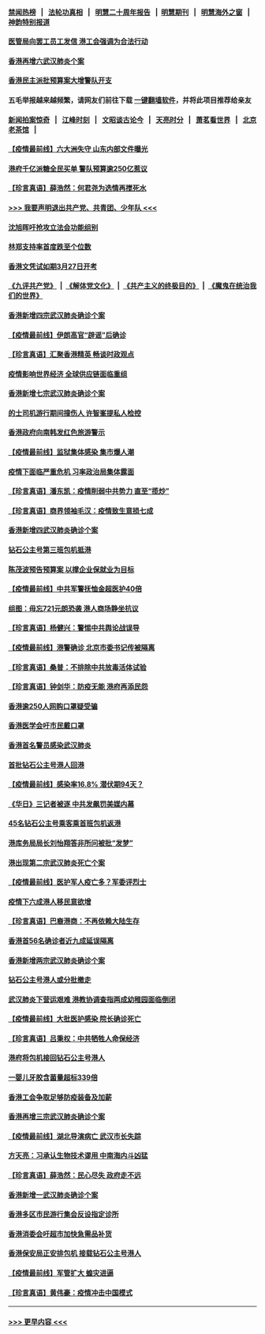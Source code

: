 #### [禁闻热榜](热点新闻.md?=0)  &nbsp;&nbsp;|&nbsp;&nbsp; [法轮功真相](https://github.com/gfw-breaker/truth/blob/master/README.md?=0) &nbsp;&nbsp;|&nbsp;&nbsp; [明慧二十周年报告](https://github.com/gfw-breaker/mh-reports/blob/master/README.md?=0) &nbsp;&nbsp;|&nbsp;&nbsp;[明慧期刊](https://github.com/gfw-breaker/mh-qikan) &nbsp;&nbsp;|&nbsp;&nbsp; [明慧海外之窗](https://github.com/gfw-breaker/mh-news/blob/master/README.md?=0) &nbsp;&nbsp;|&nbsp;&nbsp; [神韵特别报道](https://github.com/gfw-breaker/mh-news/blob/master/shenyun.md?=0)
#### [医管局向罢工员工发信 港工会强调为合法行动](../pages/nsc415/n11898870.md?t=02271431) 
#### [香港再增六武汉肺炎个案](../pages/nsc415/n11898843.md?t=02271431) 
#### [香港民主派批预算案大增警队开支](../pages/nsc415/n11898813.md?t=02271431) 
#### 五毛举报越来越频繁，请网友们前往下载 [一键翻墙软件](https://github.com/gfw-breaker/ssr-accounts)，并将此项目推荐给亲友
#### [新闻拍案惊奇](https://github.com/gfw-breaker/banned-news/blob/master/pages/link4.md) &nbsp;&nbsp;|&nbsp;&nbsp; [江峰时刻](https://github.com/gfw-breaker/banned-news/blob/master/pages/link4.md) &nbsp;&nbsp;|&nbsp;&nbsp; [文昭谈古论今](https://github.com/gfw-breaker/banned-news/blob/master/pages/link4.md) &nbsp;&nbsp;|&nbsp;&nbsp; [天亮时分](https://github.com/gfw-breaker/banned-news/blob/master/pages/link4.md) &nbsp;&nbsp;|&nbsp;&nbsp; [萧茗看世界](https://github.com/gfw-breaker/banned-news/blob/master/pages/link4.md) &nbsp;&nbsp;|&nbsp;&nbsp; [北京老茶馆](https://github.com/gfw-breaker/banned-news/blob/master/pages/link4.md) &nbsp;&nbsp;|&nbsp;&nbsp; 
#### [【疫情最前线】六大洲失守 山东内部文件曝光](../pages/nsc415/n11898455.md?t=02271431) 
#### [港府千亿派糖全民买单 警队预算逾250亿惹议](../pages/nsc415/n11898608.md?t=02271431) 
#### [【珍言真语】薛浩然：何君尧为选情再搅死水](../pages/nsc415/n11898269.md?t=02271431) 
#### [>>> 我要声明退出共产党、共青团、少年队 <<<](https://github.com/begood0513/goodnews/blob/master/quit/letter.md) 
#### [沈旭晖吁抢攻立法会功能组别](../pages/nsc415/n11896084.md?t=02271431) 
#### [林郑支持率首度跌至个位数](../pages/nsc415/n11896058.md?t=02271431) 
#### [香港文凭试如期3月27日开考](../pages/nsc415/n11896055.md?t=02271431) 
#### [《九评共产党》](https://github.com/begood0513/9ping.md/blob/master/README.md) &nbsp;|&nbsp; [《解体党文化》](../../../../jtdwh.md/blob/master/README.md)  &nbsp;|&nbsp; [《共产主义的终极目的》](../../../../gczydzjmd.md/blob/master/README.md) &nbsp;|&nbsp; [《魔鬼在统治我们的世界》](../../../../mgztzwmdsj.md/blob/master/README.md) 
#### [香港新增四宗武汉肺炎确诊个案](../pages/nsc415/n11896040.md?t=02271431) 
#### [【疫情最前线】伊朗高官“辟谣”后确诊](../pages/nsc415/n11895902.md?t=02271431) 
#### [【珍言真语】汇聚香港精英 畅谈时政观点](../pages/nsc415/n11895733.md?t=02271431) 
#### [疫情影响世界经济 全球供应链面临重组](../pages/nsc415/n11895634.md?t=02271431) 
#### [香港新增七宗武汉肺炎确诊个案](../pages/nsc415/n11893498.md?t=02271431) 
#### [的士司机游行期间撞伤人 许智峯提私人检控](../pages/nsc415/n11893483.md?t=02271431) 
#### [香港政府向南韩发红色旅游警示](../pages/nsc415/n11893398.md?t=02271431) 
#### [【疫情最前线】监狱集体感染 集市爆人潮](../pages/nsc415/n11893181.md?t=02271431) 
#### [疫情下面临严重危机  习率政治局集体露面](../pages/nsc415/n11893305.md?t=02271431) 
#### [【珍言真语】潘东凯：疫情削弱中共势力 直至“揽炒”](../pages/nsc415/n11892866.md?t=02271431) 
#### [【珍言真语】商界领袖毛汉：疫情致生意损七成](../pages/nsc415/n11890348.md?t=02271431) 
#### [香港新增四武汉肺炎确诊个案](../pages/nsc415/n11890610.md?t=02271431) 
#### [钻石公主号第三班包机抵港](../pages/nsc415/n11890645.md?t=02271431) 
#### [陈茂波预告预算案 以撑企业保就业为目标](../pages/nsc415/n11890574.md?t=02271431) 
#### [【疫情最前线】中共军警抚恤金超医护40倍](../pages/nsc415/n11890458.md?t=02271431) 
#### [组图：毋忘721元朗恐袭 港人商场静坐抗议](../pages/nsc415/n11876882.md?t=02271431) 
#### [【珍言真语】杨健兴：警惕中共舆论战误导](../pages/nsc415/n11888131.md?t=02271431) 
#### [【疫情最前线】港警确诊 北京市委书记传被隔离](../pages/nsc415/n11886872.md?t=02271431) 
#### [【珍言真语】桑普：不排除中共放毒活体试验](../pages/nsc415/n11886832.md?t=02271431) 
#### [【珍言真语】钟剑华：防疫无能 港府再添民怨](../pages/nsc415/n11884504.md?t=02271431) 
#### [香港逾250人网购口罩疑受骗](../pages/nsc415/n11884388.md?t=02271431) 
#### [香港医学会吁市民戴口罩](../pages/nsc415/n11884367.md?t=02271431) 
#### [香港首名警员感染武汉肺炎](../pages/nsc415/n11884357.md?t=02271431) 
#### [首批钻石公主号港人回港](../pages/nsc415/n11884333.md?t=02271431) 
#### [【疫情最前线】感染率16.8% 潜伏期94天？](../pages/nsc415/n11884256.md?t=02271431) 
#### [《华日》三记者被逐 中共发飙罚美媒内幕](../pages/nsc415/n11884184.md?t=02271431) 
#### [45名钻石公主号乘客乘首班包机返港](../pages/nsc415/n11881770.md?t=02271431) 
#### [港库务局局长刘怡翔答非所问被批“发梦”](../pages/nsc415/n11881752.md?t=02271431) 
#### [港出现第二宗武汉肺炎死亡个案](../pages/nsc415/n11881736.md?t=02271431) 
#### [【疫情最前线】医护军人疫亡多？军委评烈士](../pages/nsc415/n11881655.md?t=02271431) 
#### [疫情下六成港人移民意欲增](../pages/nsc415/n11881699.md?t=02271431) 
#### [【珍言真语】巴裔港商：不再依赖大陆生存](../pages/nsc415/n11881126.md?t=02271431) 
#### [香港首56名确诊者近九成延误隔离](../pages/nsc415/n11879079.md?t=02271431) 
#### [香港新增两宗武汉肺炎确诊个案](../pages/nsc415/n11879064.md?t=02271431) 
#### [钻石公主号港人或分批撤走](../pages/nsc415/n11879029.md?t=02271431) 
#### [武汉肺炎下营运艰难 港教协调查指两成幼稚园面临倒闭](../pages/nsc415/n11878989.md?t=02271431) 
#### [【疫情最前线】大批医护感染 院长确诊死亡](../pages/nsc415/n11878595.md?t=02271431) 
#### [【珍言真语】吕秉权：中共牺牲人命保经济](../pages/nsc415/n11878390.md?t=02271431) 
#### [港府将包机接回钻石公主号港人](../pages/nsc415/n11876352.md?t=02271431) 
#### [一婴儿牙胶含菌量超标339倍](../pages/nsc415/n11876336.md?t=02271431) 
#### [香港工会争取足够防疫装备及加薪](../pages/nsc415/n11876313.md?t=02271431) 
#### [香港再增三宗武汉肺炎确诊个案](../pages/nsc415/n11876297.md?t=02271431) 
#### [【疫情最前线】湖北导演病亡 武汉市长失踪](../pages/nsc415/n11876272.md?t=02271431) 
#### [方天亮：习承认生物技术谬用 中南海内斗凶猛](../pages/nsc415/n11873679.md?t=02271431) 
#### [【珍言真语】薛浩然：民心尽失 政府走不远](../pages/nsc415/n11875838.md?t=02271431) 
#### [香港新增一武汉肺炎确诊个案](../pages/nsc415/n11874044.md?t=02271431) 
#### [香港多区市民游行集会反设指定诊所](../pages/nsc415/n11874017.md?t=02271431) 
#### [香港消委会吁超市加快急需品补货](../pages/nsc415/n11874003.md?t=02271431) 
#### [香港保安局正安排包机 接载钻石公主号港人](../pages/nsc415/n11873932.md?t=02271431) 
#### [【疫情最前线】军管扩大 蝗灾进逼](../pages/nsc415/n11873780.md?t=02271431) 
#### [【珍言真语】黄伟豪：疫情冲击中国模式](../pages/nsc415/n11873482.md?t=02271431) 

----
#### [ >>> 更早内容 <<< ](../indexes/nsc415-earlier.md)
